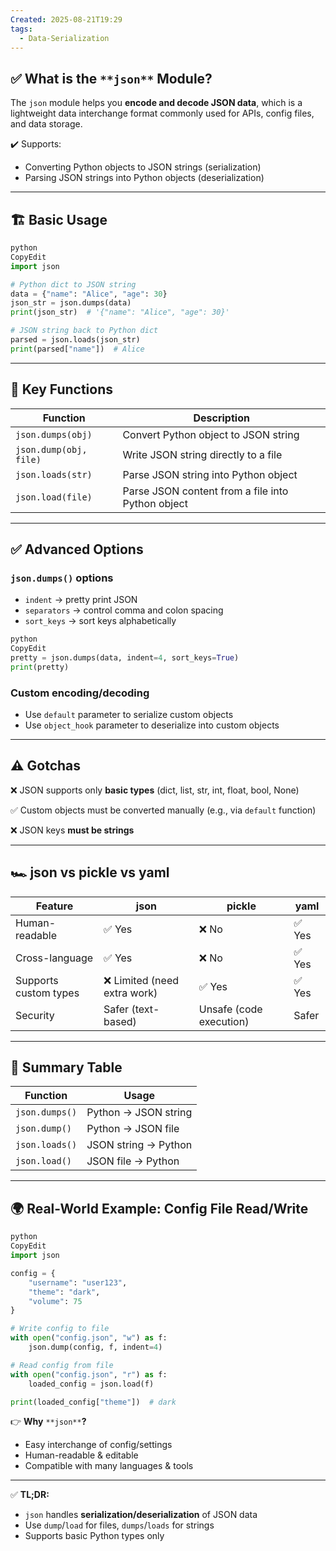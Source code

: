 ```yaml
---
Created: 2025-08-21T19:29
tags:
  - Data-Serialization
---
```

## ✅ **What is the** `**json**` **Module?**

The `json` module helps you **encode and decode JSON data**, which is a lightweight data interchange format commonly used for APIs, config files, and data storage.

✔️ Supports:

- Converting Python objects to JSON strings (serialization)
- Parsing JSON strings into Python objects (deserialization)

---

## 🏗 **Basic Usage**

```Python
python
CopyEdit
import json

# Python dict to JSON string
data = {"name": "Alice", "age": 30}
json_str = json.dumps(data)
print(json_str)  # '{"name": "Alice", "age": 30}'

# JSON string back to Python dict
parsed = json.loads(json_str)
print(parsed["name"])  # Alice

```

---

## 🔹 **Key Functions**

|Function|Description|
|---|---|
|`json.dumps(obj)`|Convert Python object to JSON string|
|`json.dump(obj, file)`|Write JSON string directly to a file|
|`json.loads(str)`|Parse JSON string into Python object|
|`json.load(file)`|Parse JSON content from a file into Python object|

---

## ✅ **Advanced Options**

### `json.dumps()` options

- `indent` → pretty print JSON
- `separators` → control comma and colon spacing
- `sort_keys` → sort keys alphabetically

```Python
python
CopyEdit
pretty = json.dumps(data, indent=4, sort_keys=True)
print(pretty)

```

### Custom encoding/decoding

- Use `default` parameter to serialize custom objects
- Use `object_hook` parameter to deserialize into custom objects

---

## ⚠️ **Gotchas**

❌ JSON supports only **basic types** (dict, list, str, int, float, bool, None)

✅ Custom objects must be converted manually (e.g., via `default` function)

❌ JSON keys **must be strings**

---

## 🏎 **json vs pickle vs yaml**

|Feature|json|pickle|yaml|
|---|---|---|---|
|Human-readable|✅ Yes|❌ No|✅ Yes|
|Cross-language|✅ Yes|❌ No|✅ Yes|
|Supports custom types|❌ Limited (need extra work)|✅ Yes|✅ Yes|
|Security|Safer (text-based)|Unsafe (code execution)|Safer|

---

## 📌 **Summary Table**

|Function|Usage|
|---|---|
|`json.dumps()`|Python → JSON string|
|`json.dump()`|Python → JSON file|
|`json.loads()`|JSON string → Python|
|`json.load()`|JSON file → Python|

---

## 🌍 **Real-World Example: Config File Read/Write**

```Python
python
CopyEdit
import json

config = {
    "username": "user123",
    "theme": "dark",
    "volume": 75
}

# Write config to file
with open("config.json", "w") as f:
    json.dump(config, f, indent=4)

# Read config from file
with open("config.json", "r") as f:
    loaded_config = json.load(f)

print(loaded_config["theme"])  # dark

```

👉 **Why** `**json**`**?**

- Easy interchange of config/settings
- Human-readable & editable
- Compatible with many languages & tools

---

✅ **TL;DR:**

- `json` handles **serialization/deserialization** of JSON data
- Use `dump`/`load` for files, `dumps`/`loads` for strings
- Supports basic Python types only